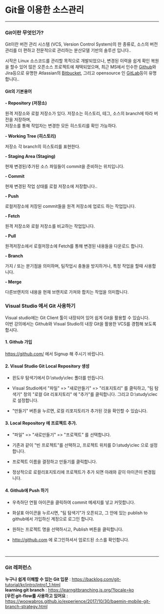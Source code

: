 # Git을 이용한 소스관리 
---

### Git이란 무엇인가? 

 Git이란 버전 관리 시스템 (VCS, Version Control System)의 한 종류로, 
 소스의 버전관리를 더 편하고 전문적으로 관리하는 분산모델 기반의 솔루션 입니다..

 시작은 Linux 소스코드를 관리할 목적으로 개발되었으나, 변경된 이력을 쉽게 확인 복원을 할수 있어 많은 오픈소스 프로젝트에 채택되었으며, 
 최근 MS에서 인수한 [Github](http://github.com)와 Jira등으로 유명한 Atlassian의 [Bitbucket](http://bitbucket.com), 
 그리고 opensource 인 [GitLab](http://gitlab.com)등이 유명합니다.. 

#### Git의 기본용어 

<b>- Repository (저장소)</b>
    
  원격 저장소와 로컬 저장소가 있다. 저장소는 히스토리, 테그, 소스의 branch에 따라 버전을 저장하며,   
  저장소를 통해 작업자는 변경한 모든 히스토리를 확인 가능하다.

<b>- Working Tree (히스토리) </b> 
 
  저장소 각 branch의 히스토리를 표현한다.

<b>- Staging Area (Staging)</b>

  현재 변경된/추가된 소스 파일들이 commit을 준비하는 위치입니다.

<b>- Commit </b>

  현재 변경된 작업 상태를 로컬 저장소에 저장합니다..

<b>- Push </b>

  로컬저장소에 저장된 commit들을 원격 저장소에 업로드 하는 작업입니다.
 
<b>- Fetch </b>
 
  원격 저장소와 로컬 저장소를 비교하는 작업입니다. 

<b>- Pull </b>

  원격저장소에서 로컬저장소에 Fetch를 통해 변경된 내용들을 다운로드 합니다. 

<b>- Branch </b>

  가지 / 또는 분기점을 의미하며, 팀작업시 충돌을 방지하거나, 특정 작업을 할때 사용합니다. 

<b>- Merge </b>

  다른브랜치의 내용을 현재 브랜치로 가져와 합치는 작업을 의미합니다. 


### Visual Studio 에서 Git 사용하기 

 Visual studio에는 Git Client 툴이 내장되어 있어 쉽게 Git을 활용할 수 있습니다.   
 이번 강의에서는 Github와 Visual Studio의 내장 Git을 활용한 VCS를 경험해 보도록 합시다.

 #### 1. Github 가입

 https://github.com/ 에서 Signup 해 주시기 바랍니다.


 #### 2. Visual Studio Git Local Repository 생성 
 
   - 윈도우 탐색기에서 D:\study\clec 폴더를 만듭니다. 

   - Visual Studio에서 "파일" => "새로만들기" => "리포지토리" 를 클릭하고, "팀 탐색기" 창의 "로컬 Git 리포지토리" 에 
    "추가"를 클릭합니다. 그리고 D:\study\clec로 설정합니다. 

   - "만들기" 버튼을 누르면, 로컬 리포지토리가 추가된 것을 확인할 수 있습니다. 

#### 3. Local Repository 에 프로젝트 추가.

   - "파일" => "새로만들기" => "프로젝트" 를 선택합니다.
   
   - 기존과 같이 "빈 프로젝트"를 선택하고, 프로젝트 위치를 D:\study\clec 으로 설정합니다.

   - 프로젝트 이름을 결정하고 만들기를 클릭합니다.

   - 정상적으로 로컬리포지토리에 프로젝트가 추가 되면 아래와 같이 아이콘이 변경됩니다. 

#### 4. Github에 Push 하기 

   - 우측하단 연필 아이콘을 클릭하여 commit 메세지를 넣고 커밋합니다. 

   - 화살표 아이콘을 누르시면, "팀 탐색기"가 오픈되고, 그 안에 있는 publish to github에서 가입하신 계정으로 로그인 합니다.

   - 원하는 프로젝트 명을 선택하시고, Publish 버튼을 클릭합니다. 

   - http://github.com 에 로그인하셔서 업로드된 소스를 확인합니다. 
 
  
  <br/>

  ---

  ### Git 레퍼런스 

  <b>누구나 쉽게 이해할 수 있는 Git 입문</b> : https://backlog.com/git-tutorial/kr/intro/intro1_1.html    
  <b>learning git branch</b> : https://learngitbranching.js.org/?locale=ko  
  <b>[우린 git-flow를 사용하고 있어요</b> : https://woowabros.github.io/experience/2017/10/30/baemin-mobile-git-branch-strategy.html       

  <br/>






